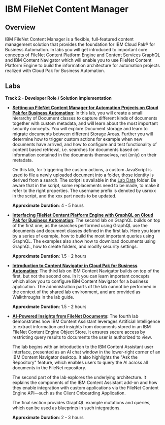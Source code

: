 # IBM FileNet Content Manager

## Overview

IBM FileNet Content Manager is a flexible, full-featured content management solution that provides the foundation for IBM Cloud Pak® for Business Automation. In labs you will get introduced to important core concepts of FileNet Content Platform Engine and Content Services GraphQL and IBM Content Navigator which will enable you to use FileNet Content Platform Engine to build the information architecture for automation projects realized with Cloud Pak for Business Automation. 

## Labs

**Track 2 - Developer Role / Solution Implementation**

- **[Setting up FileNet Content Manager for Automation Projects on Cloud Pak for Business Automation](CONTENT%20Lab%201%20-%20CPE.pdf)**:
  In this lab, you will create a small hierarchy of Document classes to
  capture different kinds of documents together with custom metadata,
  and will learn about the most important security concepts. You will
  explore Document storage and learn to migrate documents between
  different Storage Areas.  Further you will determine how to trigger
  custom actions for example when new documents have arrived, and how to
  configure and test functionality of content based retrieval,
  i.e. searches for documents based on information contained in the
  documents themselves, not (only) on their metadata.

  On this lab, for triggering the custom actions, a custom JavaScript is
  used to file a newly uploaded document into a folder, those identity
  is derived from a search. The script is available in the [Lab
  Data](Lab%20Data) folder. Be aware that in the script, some
  replacements need to be made, to make it refer to the right
  properties. The username prefix is denoted by usrxxx in the script,
  and the xxx part needs to be updated.

  **Approximate Duration**: 4 - 5 hours

- **[Interfacing FileNet Content Platform Engine with GraphQL on Cloud Pak for Business Automation](CONTENT%20Lab%202%20-%20GraphQL.pdf)**:
  The second lab on GraphQL builds on top of the first one, as the
  searches performed using GraphQL use the documents and document
  classes defined in the first lab.  Here you learn by a series of
  example, how to build the most important queries using GraphQL.  The
  examples also show how to download documents using GraphQL, how to
  create folders, and modify security settings.

  **Approximate Duration**: 1.5 - 2 hours

- **[Introduction to Content Navigator in Cloud Pak for Business Automation](CONTENT%20Lab%203%20-%20ICN.pdf)**:
  The third lab on IBM Content Navigator builds on top of the first, but not the second one.
  In it you can learn important concepts which allow you to configure IBM Content Navigator for a business application.
  The administration parts of the lab cannot be performed in the context of the shared lab environment, and
  are provided as Walkthroughs in the lab guide.
  
  **Approximate Duration**: 1.5 - 2 hours


- **[AI-Powered Insights from FileNet Documents](https://github.com/IBM/cp4ba-labs/blob/main/25.0.0/Content/Content%20Lab%204%20-%20Content%20Assistant.pdf)**:
  The fourth lab demonstrates how IBM Content Assistant leverages Artificial Intelligence to extract information and insights from documents
  stored in an IBM FileNet Content Engine Object Store. It ensures secure access by restricting query results to documents the user is authorized
  to view.

  The lab begins with an introduction to the IBM Content Assistant user interface, presented as an AI chat window in the lower-right corner of an
  IBM Content Navigator desktop. It also highlights the "Ask the Repository" feature, which enables users to query the AI across all documents
  in the FileNet repository.
  
  The second part of the lab explores the underlying architecture. It explains the components of the IBM Content Assistant add-on and how they
  enable integration with custom applications via the FileNet Content Engine API—such as the Client Onboarding Application.
  
  The final section provides GraphQL example mutations and queries, which can be used as blueprints in such integrations.

  **Approximate Duration**: 2 - 3 hours
   
